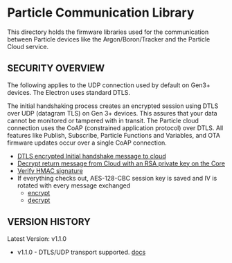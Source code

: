 # Particle Communication Library

This directory holds the firmware libraries used for the communication between Particle devices like the Argon/Boron/Tracker and the Particle Cloud service.

## SECURITY OVERVIEW

The following applies to the UDP connection used by default on Gen3+ devices. The Electron uses standard DTLS.

The initial handshaking process creates an encrypted session using DTLS over UDP (datagram TLS) on Gen 3+ devices. This assures that your data cannot be monitored or tampered with in transit. The Particle cloud connection uses the CoAP (constrained application protocol) over DTLS. All features like Publish, Subscribe, Particle Functions and Variables, and OTA firmware updates occur over a single CoAP connection.

* [DTLS encrypted Initial handshake message to cloud](src/protocol.cpp#L349)
* [Decrypt return message from Cloud with an RSA private key on the Core](src/handshake.cpp#L56)
* [Verify HMAC signature](src/handshake.cpp#L86)
* If everything checks out, AES-128-CBC session key is saved and IV is rotated with every message exchanged
  * [encrypt](src/core_protocol.cpp#L1558-L1563)
  * [decrypt](src/core_protocol.cpp#L306-L312)

## VERSION HISTORY

Latest Version: v1.1.0

- v1.1.0 - DTLS/UDP transport supported. [docs](dtls.md)



